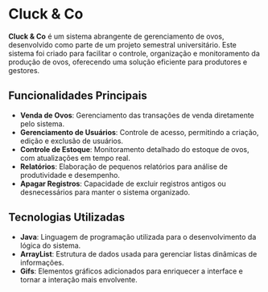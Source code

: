 # Cluck & Co

**Cluck & Co** é um sistema abrangente de gerenciamento de ovos, desenvolvido como parte de um projeto semestral universitário. Este sistema foi criado para facilitar o controle, organização e monitoramento da produção de ovos, oferecendo uma solução eficiente para produtores e gestores.

## Funcionalidades Principais

- **Venda de Ovos**: Gerenciamento das transações de venda diretamente pelo sistema.
- **Gerenciamento de Usuários**: Controle de acesso, permitindo a criação, edição e exclusão de usuários.
- **Controle de Estoque**: Monitoramento detalhado do estoque de ovos, com atualizações em tempo real.
- **Relatórios**: Elaboração de pequenos relatórios para análise de produtividade e desempenho.
- **Apagar Registros**: Capacidade de excluir registros antigos ou desnecessários para manter o sistema organizado.

## Tecnologias Utilizadas

- **Java**: Linguagem de programação utilizada para o desenvolvimento da lógica do sistema.
- **ArrayList**: Estrutura de dados usada para gerenciar listas dinâmicas de informações.
- **Gifs**: Elementos gráficos adicionados para enriquecer a interface e tornar a interação mais envolvente.
